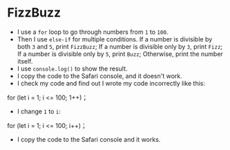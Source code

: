 # FizzBuzz

* I use a `for` loop to go through numbers from `1` to `100`.
* Then I use `else-if` for multiple conditions. If a number is divisible by both `3` and `5`, print `FizzBuzz`; If a number is divisible only by `3`, print `Fizz`; If a number is divisible only by `5`, print `Buzz`; Otherwise, print the number itself.
* I use `console.log()` to show the result.
* I copy the code to the Safari console, and it doesn't work.
* I check my code and find out I wrote my code incorrectly like this:  

for (let i = 1; i <= 100; 1++)；

* I change `1` to `i`:

for (let i = 1; i <= 100; i++)；

* I copy the code to the Safari console and it works.
